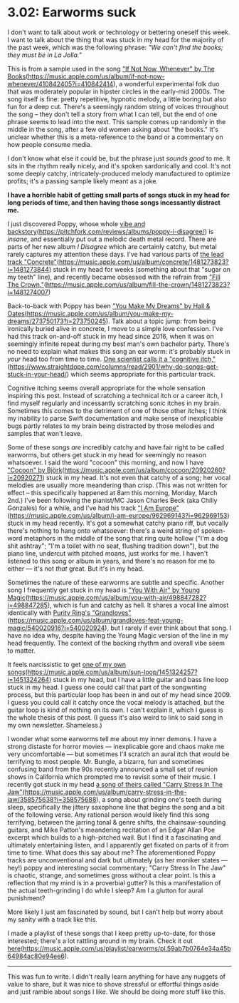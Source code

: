 # 3.02: Earworms suck

I don't want to talk about work or technology or bettering oneself this week. I want to talk about the thing that was stuck in my head for the majority of the past week, which was the following phrase:  _"We can't find the books; they must be in La Jolla."_

This is from a sample used in the song ["If Not Now, Whenever" by The Books]()(https://music.apple.com/us/album/if-not-now-whenever/410842405?i=410842414), a wonderful experimental folk duo that was moderately popular in hipster circles in the early-mid 2000s. The song itself is fine: pretty repetitive, hypnotic melody, a little boring but also fun for a deep cut. There's a seemingly random string of voices throughout the song – they don't tell a story from what I can tell, but the end of one phrase seems to lead into the next. This sample comes up randomly in the middle in the song, after a few old women asking about "the books." It's unclear whether this is a meta-reference to the band or a commentary on how people consume media.

I don't know what else it could be, but the phrase just _sounds good_ to me. It sits in the rhythm really nicely, and it's spoken sardonically and cool. It's not some deeply catchy, intricately-produced melody manufactured to optimize profits; it's a passing sample likely meant as a joke. 

**I have a horrible habit of getting small parts of songs stuck in my head for long periods of time, and then having those songs incessantly distract me.**

I just discovered Poppy, whose whole [vibe and backstory]()(https://pitchfork.com/reviews/albums/poppy-i-disagree/) is _insane_, and essentially put out a melodic death metal record. There are parts of her new album _I Disagree_ which are certainly catchy, but metal rarely captures my attention these days. I've had various parts of [the lead track "Concrete"]()(https://music.apple.com/us/album/concrete/1481273823?i=1481273844) stuck in my head for weeks (something about that "sugar on my teeth" line), and recently became obsessed with the refrain from ["Fill The Crown."]()(https://music.apple.com/us/album/fill-the-crown/1481273823?i=1481274007)

Back-to-back with Poppy has been ["You Make My Dreams" by Hall & Oates]()(https://music.apple.com/us/album/you-make-my-dreams/273750173?i=273750245). Talk about a topic jump: from being ironically buried alive in concrete, I move to a simple love confession. I've had this track on-and-off stuck in my head since 2016, when it was on seemingly infinite repeat during my best man's own bachelor party. There's no need to explain what makes this song an ear worm: it's probably stuck in _your_ head too from time to time. [One scientist calls it a "cognitive itch,"]()(https://www.straightdope.com/columns/read/2901/why-do-songs-get-stuck-in-your-head/) which seems appropriate for this particular track. 

Cognitive itching seems overall appropriate for the whole sensation inspiring this post. Instead of scratching a technical itch or a career itch, I find myself regularly and incessantly scratching sonic itches in my brain. Sometimes this comes to the detriment of one of those other itches; I think my inability to parse Swift documentation and make sense of inexplicable bugs partly relates to my brain being distracted by those melodies and samples that won't leave.

Some of these songs _are_ incredibly catchy and have fair right to be called earworms, but others get stuck in my head for seemingly no reason whatsoever. I said the word "cocoon" this morning, and now I have ["Cocoon" by Björk]()(https://music.apple.com/us/album/cocoon/20920260?i=20920271) stuck in my head. It's not even that catchy of a song; her vocal melodies are usually more meandering than crisp. (This was not written for effect – this specifically happened at 8am this morning, Monday, March 2nd.) I've been following the pianist/MC Jason Charles Beck (aka Chilly Gonzales) for a while, and I've had his track ["I Am Europe"]()(https://music.apple.com/us/album/i-am-europe/962969143?i=962969153) stuck in my head recently. It's got a somewhat catchy piano riff, but vocally there's nothing to hang onto whatsoever: there's a weird string of spoken-word metaphors in the middle of the song that ring quite hollow ("I'm a dog shit ashtray"; "I'm a toilet with no seat, flushing tradition down"), but the piano line, undercut with pitched moans, just works for me. I haven't listened to this song or album in years, and there's no reason for me to either –– it's not _that_ great. But it's in my head.

Sometimes the nature of these earworms are subtle and specific. Another song I frequently get stuck in my head is ["You With Air" by Young Magic]()(https://music.apple.com/us/album/you-with-air/498847282?i=498847285), which is fun and catchy as hell. It shares a vocal line almost identically with [Purity Ring's "Grandloves"]()(https://music.apple.com/us/album/grandloves-feat-young-magic/540020916?i=540020924), but I rarely if ever think about that song. I have no idea why, despite having the Young Magic version of the line in my head frequently. The context of the backing rhythm and overall vibe seem to matter.

It feels narcissistic to get [one of my own songs]()(https://music.apple.com/us/album/sun-loop/1451324257?i=1451324264) stuck in my head, but I have a little guitar and bass line loop stuck in my head. I guess one could call that part of the songwriting process, but this particular loop has been in and out of my head since 2009. I guess you could call it catchy once the vocal melody is attached, but the guitar loop is kind of nothing on its own. I can't explain it, which I guess is the whole thesis of this post. (I guess it's also weird to link to said song in my own newsletter. Shameless.)

I wonder what some earworms tell me about my inner demons. I have a strong distaste for horror movies –– inexplicable gore and chaos make me very uncomfortable –– but sometimes I'll scratch an aural itch that would be terrifying to most people. Mr. Bungle, a bizarre, fun and sometimes confusing band from the 90s recently announced a small set of reunion shows in California which prompted me to revisit some of their music. I recently got stuck in my head [a song of theirs called "Carry Stress In The Jaw"]()(https://music.apple.com/us/album/carry-stress-in-the-jaw/358575638?i=358575688), a song about grinding one's teeth during sleep, specifically the jittery saxophone line that begins the song and a bit of the following verse. Any rational person would likely find this song terrifying, between the jarring tonal & genre shifts, the chainsaw-sounding guitars, and Mike Patton's meandering recitation of an Edgar Allan Poe excerpt which builds to a high-pitched wail. But I find it a fascinating and ultimately entertaining listen, and I apparently get fixated on parts of it from time to time. What does this say about me? The aforementioned Poppy tracks are unconventional and dark but ultimately (as her moniker states –– hey!) poppy and interesting social commentary; "Carry Stress In The Jaw" is chaotic, strange, and sometimes gross without a clear point. Is this a reflection that my mind is in a proverbial gutter? Is this a manifestation of the actual teeth-grinding I do while I sleep? Am I a glutton for aural punishment?

More likely I just am fascinated by sound, but I can't help but worry about my sanity with a track like this. 

I made a playlist of these songs that I keep pretty up-to-date, for those interested; there's a lot rattling around in my brain. Check it out [here]()(https://music.apple.com/us/playlist/earworms/pl.59ab7b0764e34a45b64984ac80e94ee6). 

---- 
This was fun to write. I didn't really learn anything for have any nuggets of value to share, but it was nice to shove stressful or effortful things aside and just ramble about songs I like. We should be doing more stuff like this.

